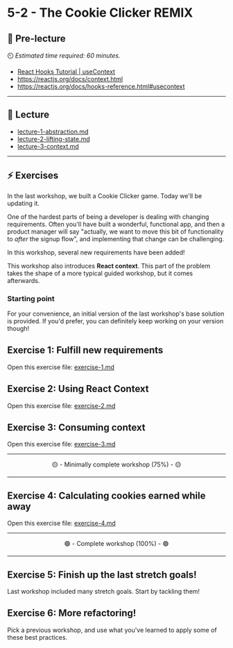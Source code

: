 # 5-2 - The Cookie Clicker REMIX

## 🦊 Pre-lecture

⏲️ _Estimated time required: 60 minutes._

- [React Hooks Tutorial | useContext](https://www.youtube.com/watch?v=Hu5lB21Wf5k)
- https://reactjs.org/docs/context.html
- https://reactjs.org/docs/hooks-reference.html#usecontext

---

## 🦉 Lecture

- [lecture-1-abstraction.md](__lecture/lecture-1-abstraction.md)
- [lecture-2-lifting-state.md](__lecture/lecture-2-lifting-state.md)
- [lecture-3-context.md](__lecture/lecture-3-context.md)

---

## ⚡ Exercises

In the last workshop, we built a Cookie Clicker game. Today we'll be updating it.

One of the hardest parts of being a developer is dealing with changing requirements. Often you'll have built a wonderful, functional app, and then a product manager will say "actually, we want to move this bit of functionality to _after_ the signup flow", and implementing that change can be challenging.

In this workshop, several new requirements have been added!

This workshop also introduces **React context**. This part of the problem takes the shape of a more typical guided workshop, but it comes afterwards.

### Starting point

For your convenience, an initial version of the last workshop's base solution is provided. If you'd prefer, you can definitely keep working on your version though!

## Exercise 1: Fulfill new requirements

Open this exercise file: [exercise-1.md](__workshop/exercise-1.md)

## Exercise 2: Using React Context

Open this exercise file: [exercise-2.md](__workshop/exercise-2.md)

## Exercise 3: Consuming context

Open this exercise file: [exercise-3.md](__workshop/exercise-3.md)

---

<center>🟡 - Minimally complete workshop (75%) - 🟡</center>

---

## Exercise 4: Calculating cookies earned while away

Open this exercise file: [exercise-4.md](__workshop/exercise-4.md)

---

<center>🟢 - Complete workshop (100%) - 🟢</center>

---

## Exercise 5: Finish up the last stretch goals!

Last workshop included many stretch goals. Start by tackling them!

## Exercise 6: More refactoring!

Pick a previous workshop, and use what you've learned to apply some of these best practices.
